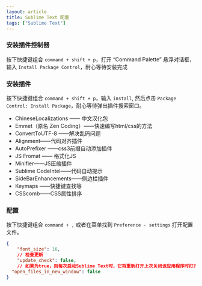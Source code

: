 ```yaml
---
layout: article
title: Sublime Text 配置
tags: ["Sublime Text"]
---
```


### 安装插件控制器

按下快捷键组合 `command + shift + p`，打开 “Command Palette” 悬浮对话框，输入 `Install Package Control`，耐心等待安装完成

### 安装插件

按下快捷键组合 `command + shift + p`，输入 `install`, 然后点击 `Package Control: Install Package`，耐心等待弹出插件搜索窗口。

- ChineseLocalizations —— 中文汉化包
- Emmet（原名 Zen Coding）——快速编写html/css的方法
- ConvertToUTF-8 ——解决乱码问题
- Alignment——代码对齐插件
- AutoPrefixer ——css3前缀自动添加插件
- JS Fromat —— 格式化JS
- Minifier——JS压缩插件
- Sublime CodeIntel——代码自动提示
- SideBarEnhancements——侧边栏插件
- Keymaps ——快捷键查找等
- CSScomb——CSS属性排序

### 配置

按下快捷键组合 `command + ,` 或者在菜单找到 `Preference - settings` 打开配置文件。

```json
{
	"font_size": 16,
	// 检查更新
	"update_check": false,
	// 如果为true，则每次启动Sublime Text时，它将重新打开上次关闭该应用程序时打开的文件。
  "open_files_in_new_window": false
}
```

